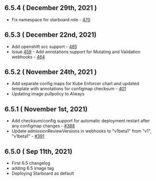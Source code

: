 ## 6.5.4 ( December 29th, 2021 )
* Fix namespace for starboard role - [470](https://github.com/aquasecurity/aqua-helm/pull/470)
## 6.5.3 ( December 22nd, 2021)
* Add openshift scc support - [465](https://github.com/aquasecurity/aqua-helm/pull/465)
* Issue [459](https://github.com/aquasecurity/aqua-helm/issues/459) - Add annotations support for Mutating and Validation webhooks - [464](https://github.com/aquasecurity/aqua-helm/pull/464)
## 6.5.2 ( November 24th, 2021 )
* Add separate config maps for Kube Enforcer chart and updated template with annotations for configmap checksum - [401](https://github.com/aquasecurity/aqua-helm/pull/401)
* Updating image pullpolicy to Always

## 6.5.1 ( November 1st, 2021)
* Add checksum/config support for automatic deployment restart after any configmap changes - [#388](https://github.com/aquasecurity/aqua-helm/pull/388)
* Update admissionReviewVersions in webhooks to "v1beta1" from "v1", "v1beta1" - [#391](https://github.com/aquasecurity/aqua-helm/pull/391)
## 6.5.0 ( Sep 11th, 2021)
* First 6.5 changelog
* adding 6.5 image tag
* Deploying Starboard as default